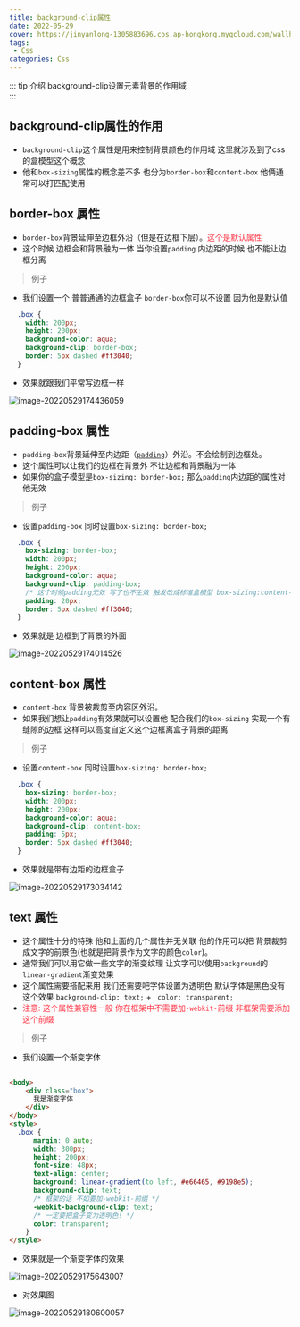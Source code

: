 ```yaml
---
title: background-clip属性
date: 2022-05-29
cover: https://jinyanlong-1305883696.cos.ap-hongkong.myqcloud.com/wallhaven-28ve6m.jpg
tags:
 - Css
categories: Css
---
```


::: tip 介绍
 background-clip设置元素背景的作用域<br>
:::

<!-- more -->

##  background-clip属性的作用

* `background-clip`这个属性是用来控制背景颜色的作用域 这里就涉及到了css的盒模型这个概念
* 他和`box-sizing`属性的概念差不多 也分为`border-box`和`content-box` 他俩通常可以打匹配使用

## border-box 属性

* `border-box`背景延伸至边框外沿（但是在边框下层）。<font color =#ff3040>这个是默认属性</font>
* 这个时候 边框会和背景融为一体 当你设置`padding` 内边距的时候 也不能让边框分离

> 例子

* 我们设置一个 普普通通的边框盒子 `border-box`你可以不设置 因为他是默认值

```css
  .box {
    width: 200px;
    height: 200px;
    background-color: aqua;
    background-clip: border-box;
    border: 5px dashed #ff3040;
  }
```

* 效果就跟我们平常写边框一样

![image-20220529174436059](https://jinyanlong-1305883696.cos.ap-hongkong.myqcloud.com/image-20220529174436059.png)

## padding-box 属性

* `padding-box`背景延伸至内边距（[`padding`](https://developer.mozilla.org/zh-CN/docs/Web/CSS/padding)）外沿。不会绘制到边框处。
* 这个属性可以让我们的边框在背景外 不让边框和背景融为一体
* 如果你的盒子模型是`box-sizing: border-box;`  那么`padding`内边距的属性对他无效

> 例子

* 设置`padding-box` 同时设置`box-sizing: border-box;`

```css
  .box {
    box-sizing: border-box;
    width: 200px;
    height: 200px;
    background-color: aqua;
    background-clip: padding-box;
    /* 这个时候padding无效 写了也不生效 触发改成标准盒模型 box-sizing:content-box; */
    padding: 20px;
    border: 5px dashed #ff3040;
  }
```

* 效果就是 边框到了背景的外面

![image-20220529174014526](https://jinyanlong-1305883696.cos.ap-hongkong.myqcloud.com/image-20220529174014526.png)

## content-box 属性

* `content-box` 背景被裁剪至内容区外沿。
* 如果我们想让`padding`有效果就可以设置他 配合我们的`box-sizing` 实现一个有缝隙的边框 这样可以高度自定义这个边框离盒子背景的距离

> 例子

* 设置`content-box` 同时设置`box-sizing: border-box;`

```css
  .box {
    box-sizing: border-box;
    width: 200px;
    height: 200px;
    background-color: aqua;
    background-clip: content-box;
    padding: 5px;
    border: 5px dashed #ff3040;
  }
```

* 效果就是带有边距的边框盒子

![image-20220529173034142](https://jinyanlong-1305883696.cos.ap-hongkong.myqcloud.com/image-20220529173034142.png)

## text 属性

* 这个属性十分的特殊 他和上面的几个属性并无关联 他的作用可以把 背景裁剪成文字的前景色(也就是把背景作为文字的颜色`color`)。
* 通常我们可以用它做一些文字的渐变纹理 让文字可以使用`background`的`linear-gradient`渐变效果 
* 这个属性需要搭配来用 我们还需要吧字体设置为透明色 默认字体是黑色没有这个效果 `background-clip: text;` + ` color: transparent;`
* <font color =#ff3040>注意: 这个属性兼容性一般 你在框架中不需要加`-webkit-`前缀 非框架需要添加这个前缀</font>

> 例子

* 我们设置一个渐变字体

```html
   
<body>
    <div class="box">
      我是渐变字体
    </div>
</body>    
<style>
  .box {
      margin: 0 auto;
      width: 300px;
      height: 200px;
      font-size: 48px;
      text-align: center;
      background: linear-gradient(to left, #e66465, #9198e5);
      background-clip: text;
      /* 框架的话 不如要加-webkit-前缀 */
      -webkit-background-clip: text;
      /* 一定要把盒子变为透明色! */
      color: transparent;
    }
</style>
```

* 效果就是一个渐变字体的效果

![image-20220529175643007](https://jinyanlong-1305883696.cos.ap-hongkong.myqcloud.com/image-20220529175643007.png)

* 对效果图

![image-20220529180600057](https://jinyanlong-1305883696.cos.ap-hongkong.myqcloud.com/image-20220529180600057.png)
